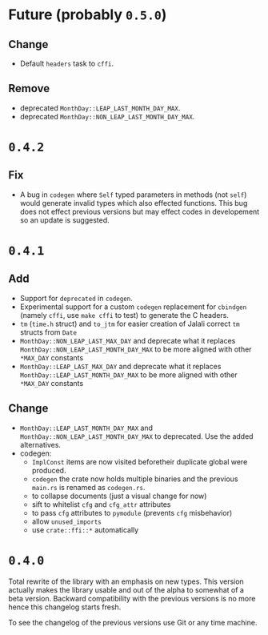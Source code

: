 # Future (probably `0.5.0`)

## Change

- Default `headers` task to `cffi`.

## Remove

- deprecated `MonthDay::LEAP_LAST_MONTH_DAY_MAX`.
- deprecated `MonthDay::NON_LEAP_LAST_MONTH_DAY_MAX`.

# `0.4.2`

## Fix

- A bug in `codegen` where `Self` typed parameters in methods (not `self`) would
  generate invalid types which also effected functions. This bug does not effect
  previous versions but may effect codes in developement so an update is
  suggested.

# `0.4.1`

## Add

- Support for `deprecated` in `codegen`.
- Experimental support for a custom `codegen` replacement for `cbindgen` (namely
  `cffi`, use `make cffi` to test) to generate the C headers.
- `tm` (`time.h` struct) and `to_jtm` for easier creation of Jalali correct `tm`
  structs from `Date`
- `MonthDay::NON_LEAP_LAST_MAX_DAY` and deprecate what it replaces
  `MonthDay::NON_LEAP_LAST_MONTH_DAY_MAX` to be more aligned with other
  `*MAX_DAY` constants
- `MonthDay::LEAP_LAST_MAX_DAY` and deprecate what it replaces
  `MonthDay::LEAP_LAST_MONTH_DAY_MAX` to be more aligned with other `*MAX_DAY`
  constants

## Change

- `MonthDay::LEAP_LAST_MONTH_DAY_MAX` and
  `MonthDay::NON_LEAP_LAST_MONTH_DAY_MAX` to deprecated. Use the added
  alternatives.
- codegen:
  - `ImplConst` items are now visited beforetheir duplicate global were
    produced.
  - `codegen` the crate now holds multiple binaries and the previous `main.rs`
    is renamed as `codegen.rs`.
  - to collapse documents (just a visual change for now)
  - sift to whitelist `cfg` and `cfg_attr` attributes
  - to pass `cfg` attributes to `pymodule` (prevents `cfg` misbehavior)
  - allow `unused_imports`
  - use `crate::ffi::*` automatically

# `0.4.0`

Total rewrite of the library with an emphasis on new types. This version
actually makes the library usable and out of the alpha to somewhat of a beta
version. Backward compatibility with the previous versions is no more hence this
changelog starts fresh.

To see the changelog of the previous versions use Git or any time machine.
